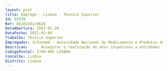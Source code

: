 ```yaml
--- 
layout: post
title: Emprego - Lisboa - Técnico Superior
Id: 93370
Ref: OE202201/0626
DataAbertura: 2022-01-26
DataFecho: 2022-02-09
Trabalho: Técnico Superior
Empregador: Infarmed - Autoridade Nacional do Medicamento e Produtos de Saúde, I.P.
Descricao:  	Assegurar a realização de atos inspetivos a entidades inseridas no ciclo de vida de medicamentos e produtos de saúde  	Assegurar a realização de atos inspetivos a medicamentos e produtos de saúde  	Elaborar o relatório do ato inspetivo, assegurando a identificação de não conformidades e eventuais medidas corretivas, bem como emitir parecer sobre as eventuais autorizações a conceder   	Propor a emissão das certidões de BPF medicamentos, medicamentos experimentais e substâncias ativas   	Propor a emissão autorizações de fabrico importação medicamentos e ou medicamentos experimentais  	Propor instauração de processos de contraordenação social às entidades quando são detetadas não conformidades passíveis de instauração  	Garantir a implementação das medidas corretivas necessárias pelas entidades, procedendo à inspeção e avaliação de eficácia das mesmas  	Assegurar a concretização do Plano Nacional de Colheitas relativo ao mercado de MUH, MP e PS  	Assegurar o tratamento de suspeitas de defeito de qualidade, de alertas de qualidade e recolha de medicamentos substâncias ativas do mercado 
CodigoPostal: 1749-004 LISBOA
Concelho: Lisboa
Distrito: Lisboa
--- 
```

